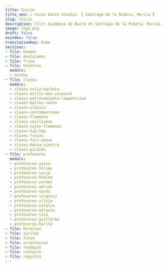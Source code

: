 ```yaml
---
title: Inicio
title_seo: ▷ Yaiza Dance Studios 【 Santiago de la Ribera, Murcia 】
slug: inicio
description: llll➤ Academia de Baile en Santiago de la Ribera, Murcia. ✅ Estudio de danza, venta de artículos de danza, espectáculo y todo tipo de eventos.
image: logo.png
draft: false
noindex: false
translationKey: home
sections:
- file: header
- file: destacamos
- file: frase
- file: nosotros
  modals:
  - normas
- file: clases
  modals:
  - clases-salsa-bachata
  - clases-estilo-mov-corporal
  - clases-entrenamiento-competicion
  - clases-bailes-salon
  - clases-clasico
  - clases-contemporaneo
  - clases-flamenco
  - clases-sevillanas
  - clases-cajon-flamenco
  - clases-hip-hop
  - clases-fusion
  - clases-full-dance
  - clases-danza-vientre
  - clases-pilates
- file: profesores
  modals:
  - profesores-yaiza
  - profesores-felipe
  - profesores-lucia
  - profesores-khaled
  - profesores-carmen
  - profesores-adrian
  - profesores-nacho
  - profesores-virginia
  - profesores-silvia
  - profesores-natalia
  - profesores-melania
  - profesores-lisa
  - profesores-guillermo
  - profesores-barito
- file: horarios
- file: tarifas
- file: fotos
- file: orientacion
- file: feedback
- file: contacto
- file: registro
---
```


